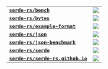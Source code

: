 <table>
<tr>
  <td><kbd><b><a href="https://github.com/serde-rs/bench">serde-rs/bench</a></b></kbd></td>
  <td><a href="https://github.com/serde-rs/bench/actions?query=branch%3Amaster"><img src="https://img.shields.io/github/actions/workflow/status/serde-rs/bench/ci.yml?branch=master&style=for-the-badge"></a></td>
</tr>
<tr>
  <td><kbd><b><a href="https://github.com/serde-rs/bytes">serde-rs/bytes</a></b></kbd></td>
  <td><a href="https://github.com/serde-rs/bytes/actions?query=branch%3Amaster"><img src="https://img.shields.io/github/actions/workflow/status/serde-rs/bytes/ci.yml?branch=master&style=for-the-badge"></a></td>
</tr>
<tr>
  <td><kbd><b><a href="https://github.com/serde-rs/example-format">serde-rs/example-format</a></b></kbd></td>
  <td><a href="https://github.com/serde-rs/example-format/actions?query=branch%3Amaster"><img src="https://img.shields.io/github/actions/workflow/status/serde-rs/example-format/ci.yml?branch=master&style=for-the-badge"></a></td>
</tr>
<tr>
  <td><kbd><b><a href="https://github.com/serde-rs/json">serde-rs/json</a></b></kbd></td>
  <td><a href="https://github.com/serde-rs/json/actions?query=branch%3Amaster"><img src="https://img.shields.io/github/actions/workflow/status/serde-rs/json/ci.yml?branch=master&style=for-the-badge"></a></td>
</tr>
<tr>
  <td><kbd><b><a href="https://github.com/serde-rs/json-benchmark">serde-rs/json-benchmark</a></b></kbd></td>
  <td><a href="https://github.com/serde-rs/json-benchmark/actions?query=branch%3Amaster"><img src="https://img.shields.io/github/actions/workflow/status/serde-rs/json-benchmark/ci.yml?branch=master&style=for-the-badge"></a></td>
</tr>
<tr>
  <td><kbd><b><a href="https://github.com/serde-rs/serde">serde-rs/serde</a></b></kbd></td>
  <td><a href="https://github.com/serde-rs/serde/actions?query=branch%3Amaster"><img src="https://img.shields.io/github/actions/workflow/status/serde-rs/serde/ci.yml?branch=master&style=for-the-badge"></a></td>
</tr>
<tr>
  <td><kbd><b><a href="https://github.com/serde-rs/serde-rs.github.io">serde-rs/serde-rs.github.io</a></b></kbd></td>
  <td><a href="https://github.com/serde-rs/serde-rs.github.io/actions?query=branch%3Amaster"><img src="https://img.shields.io/github/actions/workflow/status/serde-rs/serde-rs.github.io/ci.yml?branch=master&style=for-the-badge"></a></td>
</tr>
</table>

